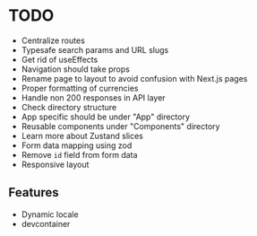 # TODO

- Centralize routes
- Typesafe search params and URL slugs
- Get rid of useEffects
- Navigation should take props
- Rename page to layout to avoid confusion with Next.js pages
- Proper formatting of currencies
- Handle non 200 responses in API layer
- Check directory structure
- App specific should be under "App" directory
- Reusable components under "Components" directory
- Learn more about Zustand slices
- Form data mapping using zod
- Remove `id` field from form data
- Responsive layout

## Features

- Dynamic locale
- devcontainer
